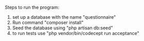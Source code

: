 Steps to run the program:
1. set up a database with the name "questionnaire"
2. Run command "composer install"
3. Seed the database using "php artisan db:seed"
4. to run tests use "php vendor/bin/codecept run acceptance"
